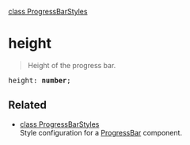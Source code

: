 [class ProgressBarStyles](ProgressBarStyles.md)

# height

> Height of the progress bar.

<pre class="docgen_signature">height: <b>number</b>;</pre>

## Related

- [<!--{ref:class}-->class ProgressBarStyles](ProgressBarStyles.md) \
    Style configuration for a [ProgressBar](ProgressBar.md) component.
